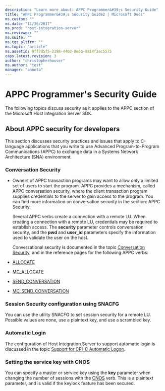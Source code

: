 ```yaml
---
description: "Learn more about: APPC Programmer&#39;s Security Guide"
title: "APPC Programmer&#39;s Security Guide2 | Microsoft Docs"
ms.custom: ""
ms.date: "11/30/2017"
ms.prod: "host-integration-server"
ms.reviewer: ""
ms.suite: ""
ms.tgt_pltfrm: ""
ms.topic: "article"
ms.assetid: 9ff7d5f5-2198-440d-8e6b-8814f2ec5575
caps.latest.revision: 3
author: "christopherhouser"
ms.author: "test"
manager: "anneta"
---
```

# APPC Programmer&#39;s Security Guide
The following topics discuss security as it applies to the APPC section of the Microsoft Host Integration Server SDK.  
  
## About APPC security for developers  
 This section discusses security practices and issues that apply to C-language applications that you write to use Advanced Program-to-Program Communications (APPC) to exchange data in a Systems Network Architecture (SNA) environment.  
  
### Conversation Security  
  
- Owners of APPC transaction programs may want to allow only a limited set of users to start the program. APPC provides a mechanism, called APPC conversation security, where the client transaction program supplies credentials to the server to gain access to the program. You can find more information on conversation security in the section: APPC Security.  
  
  Several APPC verbs create a connection with a remote LU. When creating a connection with a remote LU, credentials may be required to establish access. The **security** parameter controls conversation security, and the **pwd** and **user_id** parameters specify the information used to validate the user on the host.  
  
  Conversational security is documented in the topic [Conversation Security](../core/conversation-security2.md), and in the reference pages for the following APPC verbs:  
  
- [ALLOCATE](./allocate2.md)  
  
- [MC_ALLOCATE](./mc-allocate2.md)  
  
- [SEND_CONVERSATION](./send-conversation2.md)  
  
- [MC_SEND_CONVERSATION](./mc-send-conversation1.md)  
  
### Session Security configuration using SNACFG  
 You can use the utility SNACFG to set session security for a remote LU. Possible values are none, use a plaintext key, and use a scrambled key.  
  
### Automatic Login  
 The configuration of Host Integration Server to support automatic login is discussed in the topic [Support for CPI-C Automatic Logon](../core/support-for-cpi-c-automatic-logon1.md).  
  
### Setting the service key with CNOS  
 You can specify a master or service key using the **key** parameter when changing the number of sessions with the [CNOS](./cnos2.md) verb. This is a plaintext parameter, and is valid if the keylock feature has been secured.
